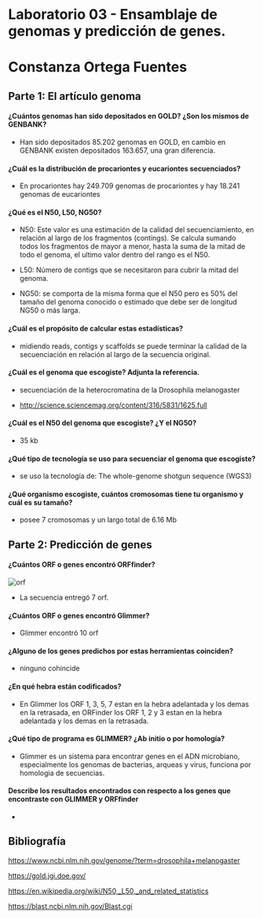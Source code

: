 #  Laboratorio 03 - Ensamblaje de genomas y predicción de genes.

# Constanza Ortega Fuentes

## Parte 1: El artículo genoma

#### ¿Cuántos genomas han sido depositados en GOLD? ¿Son los mismos de GENBANK?

- Han sido depositados 85.202 genomas  en GOLD, en cambio en GENBANK  existen depositados 163.657, una gran diferencia. 

#### ¿Cuál es la distribución de procariontes y eucariontes secuenciados?

- En procariontes hay 249.709 genomas de procariontes y hay 18.241 genomas de eucariontes

 #### ¿Qué es el N50, L50, NG50?

- N50: Este valor es una estimación de la calidad del secuenciamiento, en relación al largo de los fragmentos (contings). Se calcula sumando todos los fragmentos de mayor a menor, hasta la suma de la mitad de todo el genoma, el ultimo valor dentro del rango es el N50.

- L50: Número de contigs que se necesitaron para cubrir la mitad del genoma.

- NG50: se comporta de la misma forma que el N50 pero es 50% del tamaño del genoma conocido o estimado que debe ser de longitud NG50 o más larga.

#### ¿Cuál es el propósito de calcular estas estadísticas?

- midiendo  reads, contigs y scaffolds se puede terminar la calidad de la secuenciación en relación al largo de la secuencia original.

 #### ¿Cuál es el genoma que escogiste? Adjunta la referencia.

-  secuenciación de la heterocromatina de la Drosophila melanogaster

- http://science.sciencemag.org/content/316/5831/1625.full


 #### ¿Cuál es el N50 del genoma que escogiste? ¿Y el NG50?

- 35 kb 

#### ¿Qué tipo de tecnología se uso para secuenciar el genoma que escogiste?

- se uso la tecnología de: The whole-genome shotgun sequence (WGS3) 

#### ¿Qué organismo escogiste, cuántos cromosomas tiene tu organismo y cuál es su tamaño?

- posee 7 cromosomas y un largo total de 6.16 Mb

## Parte 2: Predicción de genes

#### ¿Cuántos ORF o genes encontró ORFfinder?

![orf]()

- La secuencia entregó 7 orf.

#### ¿Cuántos ORF o genes encontró Glimmer?

- Glimmer encontró 10 orf

#### ¿Alguno de los genes predichos por estas herramientas coinciden?

- ninguno cohincide

#### ¿En qué hebra están codificados?

- En Glimmer los ORF 1, 3, 5, 7 estan en la hebra adelantada y los demas en la retrasada, en ORFinder los ORF 1, 2 y 3 estan en la hebra adelantada y  los demas en la retrasada.

#### ¿Qué tipo de programa es GLIMMER? ¿Ab initio o por homología?

- Glimmer es un sistema para encontrar genes en el ADN microbiano, especialmente los genomas de bacterias, arqueas y virus, funciona  por homologia de secuencias.

#### Describe los resultados encontrados con respecto a los genes que encontraste con GLIMMER y ORFfinder

-

## Bibliografía

https://www.ncbi.nlm.nih.gov/genome/?term=drosophila+melanogaster


https://gold.jgi.doe.gov/

https://en.wikipedia.org/wiki/N50,_L50,_and_related_statistics

https://blast.ncbi.nlm.nih.gov/Blast.cgi

